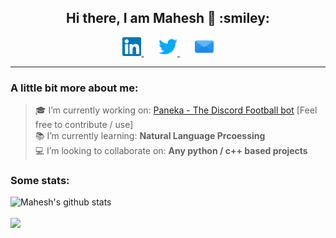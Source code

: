 <h2 align="center"> Hi there, I am Mahesh 👋 :smiley: </h2>
<p align="center">
    <a href="https://www.linkedin.com/in/maheshbharadwaj/" >
        <img alt = "mahesh's linked in" width="30px" src="https://raw.githubusercontent.com/MaheshBharadwaj/MaheshBharadwaj/master/img/linkedin.svg">
    </a>
    &nbsp;&nbsp;&nbsp;&nbsp;&nbsp;
    <a href="https://twitter.com/k_mahesh23/" >
        <img alt = "mahesh's twitter" width="30px" src="https://raw.githubusercontent.com/MaheshBharadwaj/MaheshBharadwaj/master/img/twitter.svg">
    </a>
    &nbsp;&nbsp;&nbsp;&nbsp;&nbsp;
    <a href="mailto:mahesh_23_3@outlook.com" >
        <img alt = "mahesh's mail" width="30px" src="https://raw.githubusercontent.com/MaheshBharadwaj/MaheshBharadwaj/master/img/mail.svg">
    </a>
</p>
<hr>

### A little bit more about me:

> :mortar_board: I’m currently working on: [Paneka - The Discord Football bot](https://github.com/MaheshBharadwaj/Paneka-discord-bot) [Feel free to contribute / use]<br>
> :books: I’m currently learning: **Natural Language Prcoessing**<br>
> :computer: I’m looking to collaborate on: **Any python / c++ based projects**<br>

### Some stats:

<p>
<img src="https://github-readme-stats.vercel.app/api?username=MaheshBharadwaj&show_icons=true&hide=stars&include_all_commits=true&theme=buefy" alt="Mahesh's github stats" />
<br>
<br>
<img src="https://github-readme-stats.vercel.app/api/top-langs/?username=MaheshBharadwaj&layout=compact&theme=buefy" />
</p>
